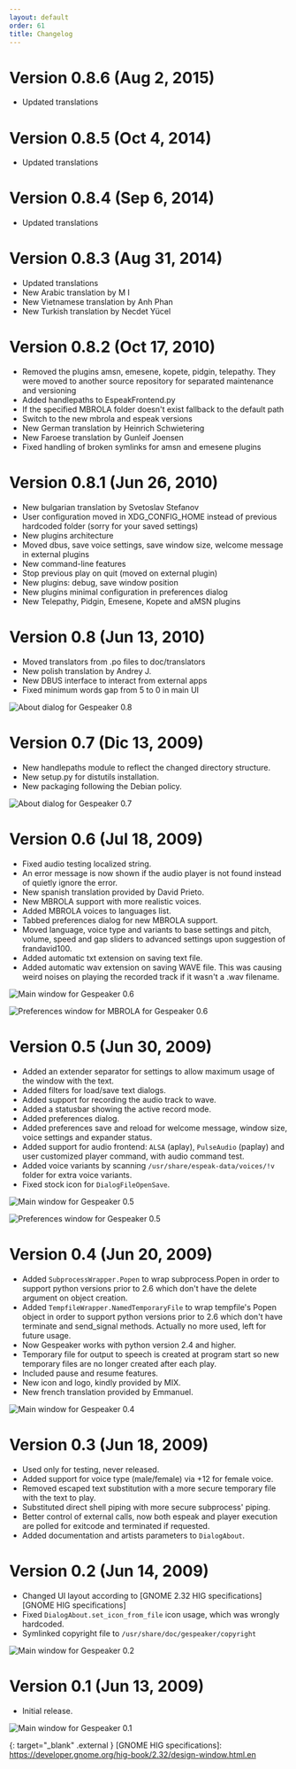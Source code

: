 ```yaml
---
layout: default
order: 61
title: Changelog
---
```

# Version 0.8.6 (Aug 2, 2015)

* Updated translations

# Version 0.8.5 (Oct 4, 2014)

* Updated translations

# Version 0.8.4 (Sep 6, 2014)

* Updated translations

# Version 0.8.3 (Aug 31, 2014)

* Updated translations
* New Arabic translation by M I
* New Vietnamese translation by Anh Phan
* New Turkish translation by Necdet Yücel

# Version 0.8.2 (Oct 17, 2010)

* Removed the plugins amsn, emesene, kopete, pidgin, telepathy.
  They were moved to another source repository for separated maintenance and
  versioning
* Added handlepaths to EspeakFrontend.py
* If the specified MBROLA folder doesn't exist fallback to the default path
* Switch to the new mbrola and espeak versions
* New German translation by Heinrich Schwietering
* New Faroese translation by Gunleif Joensen
* Fixed handling of broken symlinks for amsn and emesene plugins

# Version 0.8.1 (Jun 26, 2010)

* New bulgarian translation by Svetoslav Stefanov
* User configuration moved in XDG_CONFIG_HOME instead of previous hardcoded
  folder (sorry for your saved settings)
* New plugins architecture
* Moved dbus, save voice settings, save window size, welcome message in external
  plugins
* New command-line features
* Stop previous play on quit (moved on external plugin)
* New plugins: debug, save window position
* New plugins minimal configuration in preferences dialog
* New Telepathy, Pidgin, Emesene, Kopete and aMSN plugins

# Version 0.8 (Jun 13, 2010)

* Moved translators from .po files to doc/translators
* New polish translation by Andrey J.
* New DBUS interface to interact from external apps
* Fixed minimum words gap from 5 to 0 in main UI

![About dialog for Gespeaker 0.8](/resources/gespeaker/archive/v0.8/english/about.png)

# Version 0.7 (Dic 13, 2009)

* New handlepaths module to reflect the changed directory structure.
* New setup.py for distutils installation.
* New packaging following the Debian policy.

![About dialog for Gespeaker 0.7](/resources/gespeaker/archive/v0.7/english/about.png)

# Version 0.6 (Jul 18, 2009)

* Fixed audio testing localized string.
* An error message is now shown if the audio player is not found instead of
  quietly ignore the error.
* New spanish translation provided by David Prieto.
* New MBROLA support with more realistic voices.
* Added MBROLA voices to languages list.
* Tabbed preferences dialog for new MBROLA support.
* Moved language, voice type and variants to base settings and pitch, volume,
  speed and gap sliders to advanced settings upon suggestion of frandavid100.
* Added automatic txt extension on saving text file.
* Added automatic wav extension on saving WAVE file. 
  This was causing weird noises on playing the recorded track if it wasn't a
  .wav filename.

![Main window for Gespeaker 0.6](/resources/gespeaker/archive/v0.6/english/main.jpg)

![Preferences window for MBROLA for Gespeaker 0.6](/resources/gespeaker/archive/v0.6/english/mbrola.jpg)

# Version 0.5 (Jun 30, 2009)

* Added an extender separator for settings to allow maximum usage of the window
  with the text.
* Added filters for load/save text dialogs.
* Added support for recording the audio track to wave.
* Added a statusbar showing the active record mode.
* Added preferences dialog.
* Added preferences save and reload for welcome message, window size, voice
  settings and expander status.
* Added support for audio frontend: ```ALSA``` (aplay), ```PulseAudio```
  (paplay) and user customized player command, with audio command test.
* Added voice variants by scanning ```/usr/share/espeak-data/voices/!v```
  folder for extra voice variants.
* Fixed stock icon for ```DialogFileOpenSave```.

![Main window for Gespeaker 0.5](/resources/gespeaker/archive/v0.5/english/main.png)

![Preferences window for Gespeaker 0.5](/resources/gespeaker/archive/v0.5/english/preferences.png)

# Version 0.4 (Jun 20, 2009)

* Added ```SubprocessWrapper.Popen``` to wrap subprocess.Popen in order to
  support python versions prior to 2.6 which don't have the delete argument on
  object creation.
* Added ```TempfileWrapper.NamedTemporaryFile``` to wrap tempfile's Popen
  object in order to support python versions prior to 2.6 which don't have
  terminate and send_signal methods.
  Actually no more used, left for future usage.
* Now Gespeaker works with python version 2.4 and higher.
* Temporary file for output to speech is created at program start so new
  temporary files are no longer created after each play.
* Included pause and resume features.
* New icon and logo, kindly provided by MIX.
* New french translation provided by Emmanuel.

![Main window for Gespeaker 0.4](/resources/gespeaker/archive/v0.4/english/main.png)

# Version 0.3 (Jun 18, 2009)

* Used only for testing, never released.
* Added support for voice type (male/female) via +12 for female voice.
* Removed escaped text substitution with a more secure temporary file with the
  text to play.
* Substituted direct shell piping with more secure subprocess' piping.
* Better control of external calls, now both espeak and player execution are
  polled for exitcode and terminated if requested.
* Added documentation and artists parameters to ```DialogAbout```.

# Version 0.2 (Jun 14, 2009)

* Changed UI layout according to
  [GNOME 2.32 HIG specifications][GNOME HIG specifications]
* Fixed ```DialogAbout.set_icon_from_file``` icon usage, which was wrongly
  hardcoded.
* Symlinked copyright file to ```/usr/share/doc/gespeaker/copyright```

![Main window for Gespeaker 0.2](/resources/gespeaker/archive/v0.2/english/main.png)

# Version 0.1 (Jun 13, 2009)

* Initial release.

![Main window for Gespeaker 0.1](/resources/gespeaker/archive/v0.1/english/main.jpg)

{: target="_blank" .external }
[GNOME HIG specifications]: https://developer.gnome.org/hig-book/2.32/design-window.html.en